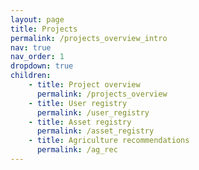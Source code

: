 ```yaml
---
layout: page
title: Projects
permalink: /projects_overview_intro
nav: true
nav_order: 1
dropdown: true
children: 
    - title: Project overview
      permalink: /projects_overview
    - title: User registry
      permalink: /user_registry
    - title: Asset registry
      permalink: /asset_registry
    - title: Agriculture recommendations
      permalink: /ag_rec
---
```


<!--- title: MessageCast
      permalink: /message_cast -->
